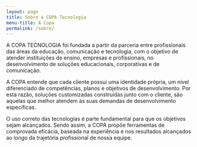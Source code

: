 ```yaml
---
layout: page
title: Sobre a COPA Tecnologia
menu-title: A Copa
permalink: /sobre/
---
```


A COPA TECNOLOGIA foi fundada a partir da parceria entre profissionais das áreas da educação, comunicação e tecnologia, com o objetivo de atender instituições de ensino, empresas e profissionais, no desenvolvimento de soluções educacionais, corporativas e de comunicação.

A COPA entende que cada cliente possui uma identidade própria, um nível diferenciado de competências, planos e objetivos de desenvolvimento. Por esta razão, soluções customizadas construídas junto com o cliente, são aquelas que melhor atendem às suas demandas de desenvolvimento específicas.

O uso correto das tecnologias é parte fundamental para que os objetivos sejam alcançados. Sendo assim, a COPA propõe ferramentas de comprovada eficácia, baseada na experiência e nos resultados alcançados ao longo da trajetória profissional de nossa equipe.
